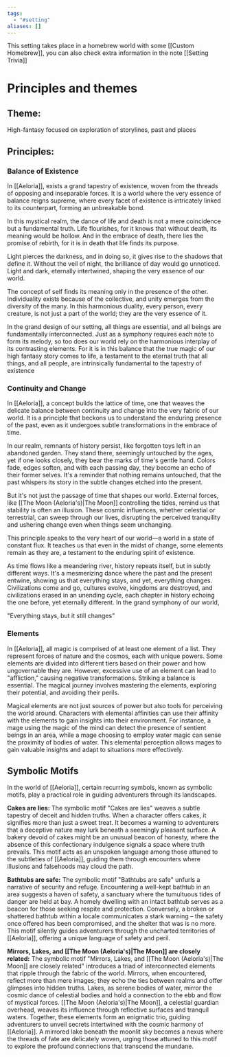 ```yaml
---
tags:
  - "#setting"
aliases: []
---
```

This setting takes place in a homebrew world with some [[Custom Homebrew]], you can also check extra information in the note [[Setting Trivia]]

# Principles and themes

## Theme:
High-fantasy focused on exploration of storylines, past and places

## Principles:

### Balance of Existence	
In [[Aeloria]], exists a grand tapestry of existence, woven from the threads of opposing and inseparable forces. It is a world where the very essence of balance reigns supreme, where every facet of existence is intricately linked to its counterpart, forming an unbreakable bond.

In this mystical realm, the dance of life and death is not a mere coincidence but a fundamental truth. Life flourishes, for it knows that without death, its meaning would be hollow. And in the embrace of death, there lies the promise of rebirth, for it is in death that life finds its purpose.

Light pierces the darkness, and in doing so, it gives rise to the shadows that define it. Without the veil of night, the brilliance of day would go unnoticed. Light and dark, eternally intertwined, shaping the very essence of our world.

The concept of self finds its meaning only in the presence of the other. Individuality exists because of the collective, and unity emerges from the diversity of the many. In this harmonious duality, every person, every creature, is not just a part of the world; they are the very essence of it.

In the grand design of our setting, all things are essential, and all beings are fundamentally interconnected. Just as a symphony requires each note to form its melody, so too does our world rely on the harmonious interplay of its contrasting elements. For it is in this balance that the true magic of our high fantasy story comes to life, a testament to the eternal truth that all things, and all people, are intrinsically fundamental to the tapestry of existence
	
### Continuity and Change	
In [[Aeloria]], a concept builds the lattice of time, one that weaves the delicate balance between continuity and change into the very fabric of our world. It is a principle that beckons us to understand the enduring presence of the past, even as it undergoes subtle transformations in the embrace of time.

In our realm, remnants of history persist, like forgotten toys left in an abandoned garden. They stand there, seemingly untouched by the ages, yet if one looks closely, they bear the marks of time's gentle hand. Colors fade, edges soften, and with each passing day, they become an echo of their former selves. It's a reminder that nothing remains untouched, that the past whispers its story in the subtle changes etched into the present.

But it's not just the passage of time that shapes our world. External forces, like [[The Moon (Aeloria's)|The Moon]] controlling the tides, remind us that stability is often an illusion. These cosmic influences, whether celestial or terrestrial, can sweep through our lives, disrupting the perceived tranquility and ushering change even when things seem unchanging.

This principle speaks to the very heart of our world—a world in a state of constant flux. It teaches us that even in the midst of change, some elements remain as they are, a testament to the enduring spirit of existence.

As time flows like a meandering river, history repeats itself, but in subtly different ways. It's a mesmerizing dance where the past and the present entwine, showing us that everything stays, and yet, everything changes. Civilizations come and go, cultures evolve, kingdoms are destroyed, and civilizations erased in an unending cycle, each chapter in history echoing the one before, yet eternally different. In the grand symphony of our world,

"Everything stays, but it still changes”
	
### Elements
In [[Aeloria]], all magic is comprised of at least one element of a list. They represent forces of nature and the cosmos, each with unique powers. Some elements are divided into different tiers based on their power and how ungovernable they are. However, excessive use of an element can lead to "affliction," causing negative transformations. Striking a balance is essential. The magical journey involves mastering the elements, exploring their potential, and avoiding their perils.

Magical elements are not just sources of power but also tools for perceiving the world around. Characters with elemental affinities can use their affinity with the elements to gain insights into their environment. For instance, a mage using the magic of the mind can detect the presence of sentient beings in an area, while a mage choosing to employ water magic can sense the proximity of bodies of water. This elemental perception allows mages to gain valuable insights and adapt to situations more effectively.

## Symbolic Motifs

In the world of [[Aeloria]], certain recurring symbols, known as symbolic motifs, play a practical role in guiding adventurers through its landscapes.

**Cakes are lies:**
The symbolic motif "Cakes are lies" weaves a subtle tapestry of deceit and hidden truths. When a character offers cakes, it signifies more than just a sweet treat. It becomes a warning to adventurers that a deceptive nature may lurk beneath a seemingly pleasant surface. A bakery devoid of cakes might be an unusual beacon of honesty, where the absence of this confectionary indulgence signals a space where truth prevails. This motif acts as an unspoken language among those attuned to the subtleties of [[Aeloria]], guiding them through encounters where illusions and falsehoods may cloud the path.

**Bathtubs are safe:**
The symbolic motif "Bathtubs are safe" unfurls a narrative of security and refuge. Encountering a well-kept bathtub in an area suggests a haven of safety, a sanctuary where the tumultuous tides of danger are held at bay. A homely dwelling with an intact bathtub serves as a beacon for those seeking respite and protection. Conversely, a broken or shattered bathtub within a locale communicates a stark warning – the safety once offered has been compromised, and the shelter that was is no more. This motif silently guides adventurers through the uncharted territories of [[Aeloria]], offering a unique language of safety and peril.

**Mirrors, Lakes, and [[The Moon (Aeloria's)|The Moon]] are closely related:**
The symbolic motif "Mirrors, Lakes, and [[The Moon (Aeloria's)|The Moon]] are closely related" introduces a triad of interconnected elements that ripple through the fabric of the world. Mirrors, when encountered, reflect more than mere images; they echo the ties between realms and offer glimpses into hidden truths. Lakes, as serene bodies of water, mirror the cosmic dance of celestial bodies and hold a connection to the ebb and flow of mystical forces. [[The Moon (Aeloria's)|The Moon]], a celestial guardian overhead, weaves its influence through reflective surfaces and tranquil waters. Together, these elements form an enigmatic trio, guiding adventurers to unveil secrets intertwined with the cosmic harmony of [[Aeloria]]. A mirrored lake beneath the moonlit sky becomes a nexus where the threads of fate are delicately woven, urging those attuned to this motif to explore the profound connections that transcend the mundane.